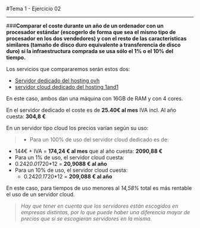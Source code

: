 #Tema 1 - Ejercicio 02
- - -
###**Comparar el coste durante un año de un ordenador con un procesador estándar (escogerlo de forma que sea el mismo tipo de procesador en los dos vendedores) y con el resto de las características similares (tamaño de disco duro equivalente a transferencia de disco duro) si la infraestructura comprada se usa sólo el 1% o el 10% del tiempo.**

Los servicios que compararemos serán estos dos:

- [Servidor dedicado del hosting ovh](http://www.ovh.es/servidores_dedicados/kemsirve_16g.xml)
- [servidor cloud dedicado del hosting 1and1](http://www.1and1.es/cloud-server-config?linkId=hd.subnav.dynamiccloudservers)

En este caso, ambos dan una máquina con 16GB de RAM y con 4 cores.

En el servidor dedicado el coste es de **25.40€ al mes** IVA incl. Al año cuesta: **304,8 €**

En un servidor tipo cloud los precios varían según su uso:
> - Para un 100% de uso del servidor cloud dedicado es de:
 - 144€ + IVA = **174,24 € al mes** que al año cuesta: **2090,88 €**
- Para un 1% de uso, el servidor cloud cuesta:
 - 0.242*0.01*720*12 = **20,9088 € al año**
- Para un 10% de uso, el servidor cloud cuesta:
  - 0.242*0.1*720*12 = **209,088 € al año**

En este caso, para tiempos de uso menores al *14,58%* total es más rentable el uso de un servidor cloud.

> *Hay que tener en cuenta que los servidores están escogidos en empresas distintas, por lo que puede haber una diferencia mayor de precios que si se escogieran servidores en la misma.*
